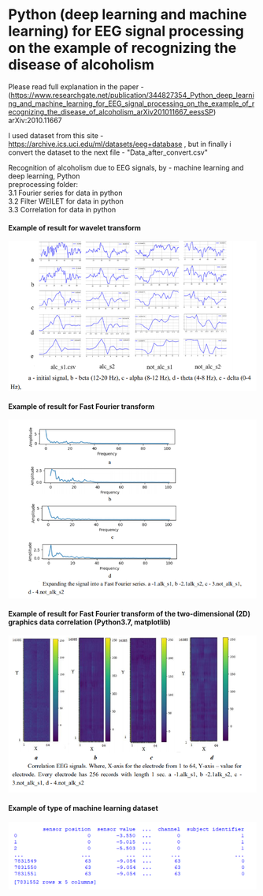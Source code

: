 Python (deep learning and machine learning) for EEG signal processing on the example of recognizing the disease of alcoholism
=====================

Please read full explanation in the paper -
(https://www.researchgate.net/publication/344827354_Python_deep_learning_and_machine_learning_for_EEG_signal_processing_on_the_example_of_recognizing_the_disease_of_alcoholism_arXiv201011667_eessSP)
arXiv:2010.11667

I used dataset from this site - https://archive.ics.uci.edu/ml/datasets/eeg+database , but in finally i convert the dataset to the next file - "Data_after_convert.csv" 

Recognition of alcoholism due to EEG signals, by - machine learning and deep learning, Python  
preprocessing folder:  
                    3.1 Fourier series for data in python  
                    3.2 Filter WEILET for data in python  
                    3.3 Correlation for data in python  
                    
#### Example of result for wavelet transform

![alt tag](https://github.com/Ildaron/3.eeg_recognation/blob/master/New%20Bitmap%20Image.bmp "Example of result for wavelet transform")​

#### Example of result for Fast Fourier  transform
![alt tag](https://github.com/Ildaron/3.eeg_recognation/blob/master/pic.2.bmp "Example of result for Fast Fourier  transform")​


#### Example of result for Fast Fourier  transform  of the two-dimensional (2D) graphics data correlation (Python3.7, matplotlib)
![alt tag](https://github.com/Ildaron/3.eeg_recognation/blob/master/pic.3.bmp "Example of result for Fast Fourier  transform  of the two-dimensional")​

#### Example of type of machine learning dataset
![alt tag](https://github.com/Ildaron/3.eeg_recognation/blob/master/pic.4.bmp "type of machine learning dataset")​



